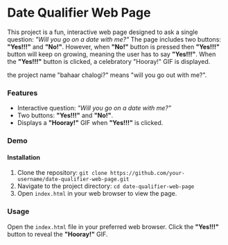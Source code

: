 # **Date Qualifier Web Page**

This project is a fun, interactive web page designed to ask a single question: _"Will you go on a date with me?"_ The page includes two buttons: **"Yes!!!"** and **"No!"**. However, when **"No!"** button is pressed then **"Yes!!!"** button will keep on growing, meaning the user has to say **"Yes!!!"**. When the **"Yes!!!"** button is clicked, a celebratory "Hooray!" GIF is displayed.

the project name "bahaar chalogi?" means "will you go out with me?".

### **Features**

- Interactive question: _"Will you go on a date with me?"_
- Two buttons: **"Yes!!!"** and **"No!"**.
- Displays a **"Hooray!"** GIF when **"Yes!!!"** is clicked.

### **Demo**

#### **Installation**

1. Clone the repository: `git clone https://github.com/your-username/date-qualifier-web-page.git`
2. Navigate to the project directory: `cd date-qualifier-web-page`
3. Open `index.html` in your web browser to view the page.

### **Usage**

Open the `index.html` file in your preferred web browser. Click the **"Yes!!!"** button to reveal the **"Hooray!"** GIF.
